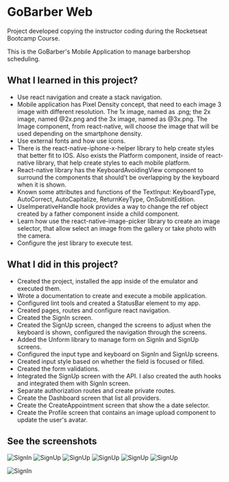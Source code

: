 # GoBarber Web

Project developed copying the instructor coding during the Rocketseat Bootcamp Course.

This is the GoBarber's Mobile Application to manage barbershop scheduling.

## What I learned in this project?
  - Use react navigation and create a stack navigation.
  - Mobile application has Pixel Density concept, that need to each image 3 image with different resolution. The 1x image, named as <image-name>.png; the 2x image, named <image-name>@2x.png and the 3x image, named as <image-name>@3x.png. The Image component, from react-native, will choose the image that will be used depending on the smartphone density.
  - Use external fonts and how use icons.
  - There is the react-native-iphone-x-helper library to help create styles that better fit to IOS. Also exists the Platform component, inside of react-native library, that help create styles to each mobile platform.
  - React-native library has the KeyboardAvoidingView component to surround the components that should't be overlapping by the keyboard when it is shown.
  - Known some attributes and functions of the TextInput: KeyboardType, AutoCorrect, AutoCapitalize, ReturnKeyType, OnSubmitEdition.
  - UseImperativeHandle hook provides a way to change the ref object created by a father component inside a child component.
  - Learn how use the react-native-image-picker library to create an image selector, that allow select an image from the gallery or take photo with the camera.
  - Configure the jest library to execute test.

## What I did in this project?
  - Created the project, installed the app inside of the emulator and executed them.
  - Wrote a documentation to create and execute a mobile application.
  - Configured lint tools and created a StatusBar element to my app.
  - Created pages, routes and configure react navigation.
  - Created the SignIn screen.
  - Created the SignUp screen, changed the screens to adjust when the keyboard is shown, configured the navigation through the screens.
  - Added the Unform library to manage form on SignIn and SignUp screens.
  - Configured the input type and keyboard on SignIn and SignUp screens.
  - Created input style based on whether the field is focused or filled.
  - Created the form validations.
  - Integrated the SignUp screen with the API. I also created the auth hooks and integrated them with SignIn screen.
  - Separate authorization routes and create private routes.
  - Create the Dashboard screen that list all providers.
  - Create the CreateAppointment screen that show the a date selector.
  - Create the Profile screen that contains an image upload component to update the user's avatar.

## See the screenshots

![SignIn](readme/screenshot-1.png)
![SignUp](readme/screenshot-2.png)
![SignUp](readme/screenshot-3.png)
![SignUp](readme/screenshot-4.png)
![SignUp](readme/screenshot-5.png)
![SignUp](readme/screenshot-6.png)

![SignIn](readme/feature-graphic.png)
